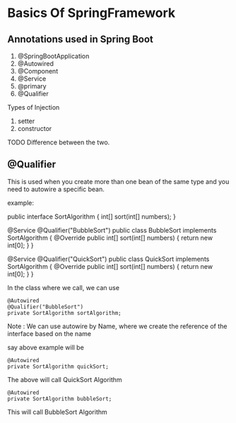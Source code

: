# Basics Of SpringFramework

## Annotations used in Spring Boot

1. @SpringBootApplication
2. @Autowired
3. @Component
4. @Service
5. @primary
6. @Qualifier

Types of Injection

1. setter
2. constructor

TODO Difference between the two.

## @Qualifier 

This is used when you create more than one bean of the same type and you need to 
autowire a specific bean.

example: 

public interface SortAlgorithm {
    int[] sort(int[] numbers);
}


@Service
@Qualifier("BubbleSort")
public class BubbleSort implements SortAlgorithm {
    @Override
    public int[] sort(int[] numbers) {
        return new int[0];
    }
}

@Service
@Qualifier("QuickSort")
public class QuickSort implements SortAlgorithm {
    @Override
    public int[] sort(int[] numbers) {
        return new int[0];
    }
}

In the class where we call, we can use

    @Autowired
    @Qualifier("BubbleSort")
    private SortAlgorithm sortAlgorithm;
    
Note : We can use autowire by Name, where we create the reference of the interface based on the name

say above example will be 

    @Autowired
    private SortAlgorithm quickSort;

The above will call QuickSort Algorithm

    @Autowired
    private SortAlgorithm bubbleSort;
   
This will call BubbleSort Algorithm


    

